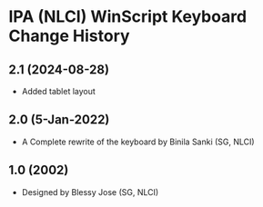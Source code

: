 IPA (NLCI) WinScript Keyboard Change History
====================

2.1 (2024-08-28)
----------------
* Added tablet layout

2.0 (5-Jan-2022)
----------------
* A Complete rewrite of the keyboard by Binila Sanki (SG, NLCI)

1.0 (2002)
----------------
* Designed by Blessy Jose (SG, NLCI)
